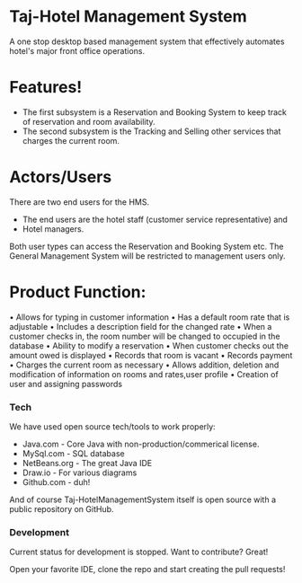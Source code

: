 # Taj-Hotel Management System

A one stop desktop based management system that effectively automates hotel's major front office operations.

# Features!

  - The first subsystem is a Reservation and Booking  System to keep track of reservation and room availability.  
  - The second subsystem is the Tracking and Selling other services that charges the current room.
  

# Actors/Users
There are two end users for the HMS. 
  - The end users are the hotel staff (customer service representative) and 
  - Hotel managers. 
 
Both user types can access the Reservation and Booking System etc. The General Management System will  be restricted to management users only.

# Product Function:
•	Allows for typing in customer information
•	Has a default room rate that is adjustable
•	Includes a description field for the changed rate
•	When a customer checks in, the room number will be changed to occupied in the database
•	Ability to modify a reservation
•	When customer checks out the amount owed is displayed
•	Records that room is vacant
•	Records payment
•	Charges the current room as necessary
•	Allows addition, deletion and modification of information on rooms and rates,user profile
•	Creation of user and assigning passwords

### Tech

We have used open source tech/tools to work properly:

* Java.com - Core Java with non-production/commerical license.
* MySql.com - SQL database
* NetBeans.org - The great Java IDE
* Draw.io - For various diagrams
* Github.com - duh!

And of course Taj-HotelManagementSystem itself is open source with a public repository
on GitHub.

### Development
Current status for development is stopped.
Want to contribute? Great!

Open your favorite IDE, clone the repo and start creating the pull requests!
